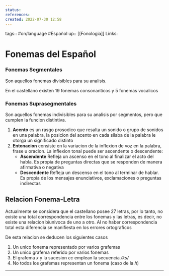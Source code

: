 ```yaml
---
status:
references:
created: 2022-07-30 12:58
---
```

tags:: #on/language  #Español
up:: [[Fonologia]]
Links: 
# Fonemas del Español
### Fonemas Segmentales
Son aquellos fonemas divisibles para su analisis.

En el castellano existen 19 fonemas consonanticos y 5 fonemas vocalicos

### Fonemas Suprasegmentales
Son aquellos fonemas indivisibles para su analisis por segmentos, pero que cumplen la funcion distintiva.

1. **Acento** es un rasgo prosodico que resalta un sonido o grupo de sonidos en una palabra, la posicion del acento en cada silaba de la palabra le otorga un significado distinto
2. **Entonacion** consiste en la variacion de la inflexion de voz en la palabra, frase u oracion.
	La inflexion tonal puede ser ascendente o descendente:
	- **Ascendente** Refleja un ascenso en el tono al finalizar el acto del habla. Es propia de preguntas directas que se responden de manera afirmativa o negativa
	- **Descendente** Refleja un descenso en el tono al terminar de hablar. Es propia de los mensajes enunciativos, exclamaciones o preguntas indirectas

## Relacion Fonema-Letra
Actualmente se considera que el castellano posee 27 letras, por lo tanto, no existe una total correspondencia entre los fonemas y las letras, es decir, no existe una relacion biunivoca de uno a otro. Al no haber correspondencia total esta diferencia se manifiesta en los errores ortograficos

De esta relacion se deducen los siguientes casos

1. Un unico fonema representado por varios grafemas
2. Un unico grafema referido por varios fonemas
3. El grafema *x* y la sucesion *cc* emplean la secuencia */ks/*
4. No todos los grafemas representan un fonema (caso de la *h*)
___
